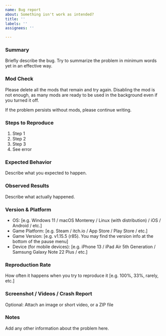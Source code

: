 ```yaml
---
name: Bug report
about: Something isn't work as intended?
title: ''
labels: ''
assignees: ''

---
```


### Summary
Briefly describe the bug. Try to summarize the problem in minimum words yet in an effective way.

### Mod Check
Please delete all the mods that remain and try again. Disabling the mod is not enough, as many mods are ready to be used in the background even if you turned it off.

If the problem persists without mods, please continue writing.

### Steps to Reproduce
1. Step 1
2. Step 2
3. Step 3
4. See error

### Expected Behavior
Describe what you expected to happen.

### Observed Results
Describe what actually happened.

### Version & Platform
- OS: [e.g. Windows 11 / macOS Monterey / Linux (with distribution) / iOS / Android / etc.]
- Game Platform: [e.g. Steam / itch.io / App Store / Play Store / etc.]
- Game Version: [e.g. v1.15.5 (r85). You may find the version info at the bottom of the pause menu]
- Device (for mobile devices): [e.g. iPhone 13 / iPad Air 5th Generation / Samsung Galaxy Note 22 Plus / etc.]

### Reproduction Rate
How often it happens when you try to reproduce it [e.g. 100%, 33%, rarely, etc.]

### Screenshot / Videos / Crash Report
Optional: Attach an image or short video, or a ZIP file

### Notes
Add any other information about the problem here.
